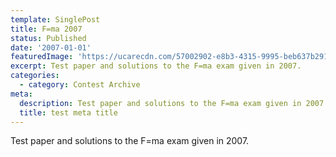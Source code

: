 ```yaml
---
template: SinglePost
title: F=ma 2007
status: Published
date: '2007-01-01'
featuredImage: 'https://ucarecdn.com/57002902-e8b3-4315-9995-beb637b29128/'
excerpt: Test paper and solutions to the F=ma exam given in 2007.
categories:
  - category: Contest Archive
meta:
  description: Test paper and solutions to the F=ma exam given in 2007.
  title: test meta title
---
```

Test paper and solutions to the F=ma exam given in 2007.